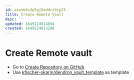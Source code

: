 ```yaml
---
id: asevm3u3p5gj5mddrzbip25
title: Create Remote Vault
desc: ''
updated: 1649124914894
created: 1649124813200
---
```


# Create Remote vault

- Go to [Create Repository on GitHub](https://github.com/new)
- Use [kfischer-okarin/dendron_vault_template](https://github.com/kfischer-okarin/dendron_vault_template) as template
